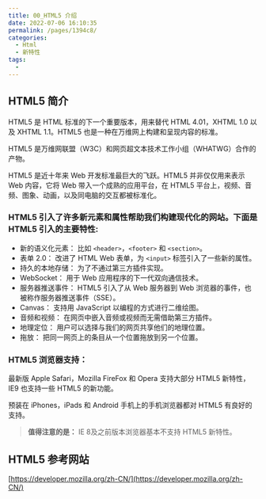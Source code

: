 ```yaml
---
title: 00_HTML5 介绍
date: 2022-07-06 16:10:35
permalink: /pages/1394c8/
categories:
  - Html
  - 新特性
tags:
  - 
---
```

## HTML5 简介

HTML5 是 HTML 标准的下一个重要版本，用来替代 HTML 4.01，XHTML 1.0 以及 XHTML 1.1。HTML5 也是一种在万维网上构建和呈现内容的标准。

HTML5 是万维网联盟（W3C）和网页超文本技术工作小组（WHATWG）合作的产物。

HTML5 是近十年来 Web 开发标准最巨大的飞跃。HTML5 并非仅仅用来表示 Web 内容，它将 Web 带入一个成熟的应用平台，在 HTML5 平台上，视频、音频、图象、动画，以及同电脑的交互都被标准化。

### HTML5 引入了许多新元素和属性帮助我们构建现代化的网站。下面是 HTML5 引入的主要特性:

- 新的语义化元素： 比如 `<header>`，`<footer>` 和 `<section>`。
- 表单 2.0： 改进了 HTML Web 表单，为 `<input>` 标签引入了一些新的属性。
- 持久的本地存储： 为了不通过第三方插件实现。
- WebSocket： 用于 Web 应用程序的下一代双向通信技术。
- 服务器推送事件： HTML5 引入了从 Web 服务器到 Web 浏览器的事件，也被称作服务器推送事件（SSE）。
- Canvas： 支持用 JavaScript 以编程的方式进行二维绘图。
- 音频和视频： 在网页中嵌入音频或视频而无需借助第三方插件。
- 地理定位： 用户可以选择与我们的网页共享他们的地理位置。
- 拖放： 把同一网页上的条目从一个位置拖放到另一个位置。

### HTML5 浏览器支持：

最新版 Apple Safari，Mozilla FireFox 和 Opera 支持大部分 HTML5 新特性，IE9 也支持一些 HTML5 的新功能。

预装在 iPhones，iPads 和 Android 手机上的手机浏览器都对 HTML5 有良好的支持。

> **值得注意的是：** IE 8及之前版本浏览器基本不支持 HTML5 新特性。

## HTML5 参考网站

[https://developer.mozilla.org/zh-CN/](https://developer.mozilla.org/zh-CN/)
